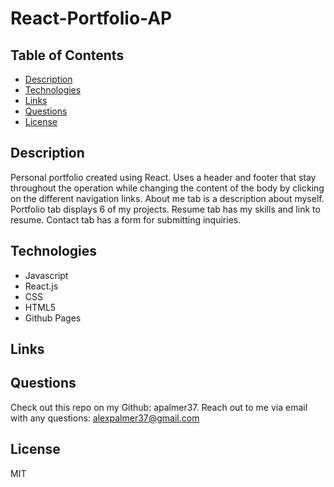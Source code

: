 # React-Portfolio-AP

## Table of Contents
* [Description](#description)
* [Technologies](#technologies)
* [Links](#links)
* [Questions](#questions)
* [License](#license)

## Description
Personal portfolio created using React. Uses a header and footer that stay throughout the operation while changing the content of the body by clicking on the different navigation links. About me tab is a description about myself. Portfolio tab displays 6 of my projects. Resume tab has my skills and link to resume. Contact tab has a form for submitting inquiries. 

## Technologies
* Javascript
* React.js
* CSS
* HTML5
* Github Pages

## Links


## Questions
Check out this repo on my Github: apalmer37.
Reach out to me via email with any questions: alexpalmer37@gmail.com

## License
MIT